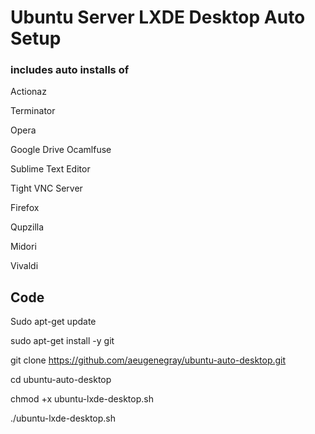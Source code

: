 # Ubuntu Server LXDE Desktop Auto Setup

### includes auto installs of

Actionaz

Terminator

Opera

Google Drive Ocamlfuse

Sublime Text Editor

Tight VNC Server

Firefox

Qupzilla

Midori

Vivaldi

## Code

Sudo apt-get update

sudo apt-get install -y git

git clone https://github.com/aeugenegray/ubuntu-auto-desktop.git

cd ubuntu-auto-desktop

chmod +x ubuntu-lxde-desktop.sh

./ubuntu-lxde-desktop.sh

